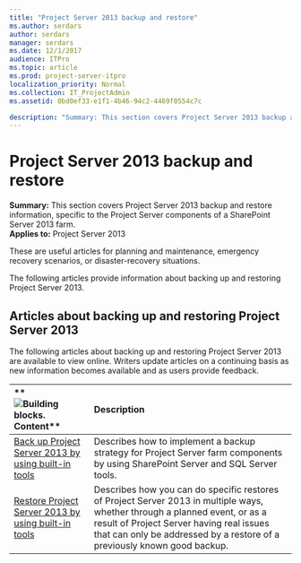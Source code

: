```yaml
---
title: "Project Server 2013 backup and restore"
ms.author: serdars
author: serdars
manager: serdars
ms.date: 12/1/2017
audience: ITPro
ms.topic: article
ms.prod: project-server-itpro
localization_priority: Normal
ms.collection: IT_ProjectAdmin
ms.assetid: 0bd0ef33-e1f1-4b46-94c2-4469f0554c7c

description: "Summary: This section covers Project Server 2013 backup and restore information, specific to the Project Server components of a SharePoint Server 2013 farm."
---
```


# Project Server 2013 backup and restore
 
 **Summary:** This section covers Project Server 2013 backup and restore information, specific to the Project Server components of a SharePoint Server 2013 farm.<br/>
**Applies to:** Project Server 2013
  
These are useful articles for planning and maintenance, emergency recovery scenarios, or disaster-recovery situations.
  
The following articles provide information about backing up and restoring Project Server 2013.
  
## Articles about backing up and restoring Project Server 2013

The following articles about backing up and restoring Project Server 2013 are available to view online. Writers update articles on a continuing basis as new information becomes available and as users provide feedback.
  
|**        ![Building blocks.](images/mod_icon_buildingblock_M.png)          Content**|**Description**|
|:-----|:-----|
|[Back up Project Server 2013 by using built-in tools](back-up-project-server-2013-by-using-built-in-tools.md) <br/> |Describes how to implement a backup strategy for Project Server farm components by using SharePoint Server and SQL Server tools.  <br/> |
|[Restore Project Server 2013 by using built-in tools](restore-project-server-2013-by-using-built-in-tools.md) <br/> |Describes how you can do specific restores of Project Server 2013 in multiple ways, whether through a planned event, or as a result of Project Server having real issues that can only be addressed by a restore of a previously known good backup.  <br/> |
   

